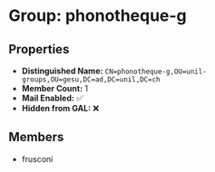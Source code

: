 # Group: phonotheque-g

## Properties

- **Distinguished Name:** `CN=phonotheque-g,OU=unil-groups,OU=gesu,DC=ad,DC=unil,DC=ch`
- **Member Count:** 1
- **Mail Enabled:** ✅
- **Hidden from GAL:** ❌

## Members

- frusconi
